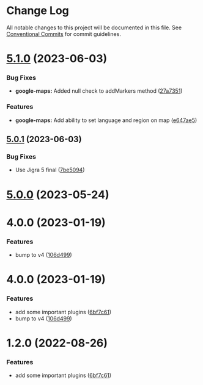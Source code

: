# Change Log

All notable changes to this project will be documented in this file.
See [Conventional Commits](https://conventionalcommits.org) for commit guidelines.

# [5.1.0](https://github.com/familyjs/jigra-plugins/compare/@jigra/google-maps@5.0.1...@jigra/google-maps@5.1.0) (2023-06-03)


### Bug Fixes

* **google-maps:** Added null check to addMarkers method ([27a7351](https://github.com/familyjs/jigra-plugins/commit/27a7351651e589199a23ebc664d9cd3d5f29ecd5))


### Features

* **google-maps:** Add ability to set language and region on map ([e647ae5](https://github.com/familyjs/jigra-plugins/commit/e647ae5297a9bd157a9444edc856917d683eabed))





## [5.0.1](https://github.com/familyjs/jigra-plugins/compare/@jigra/google-maps@5.0.0...@jigra/google-maps@5.0.1) (2023-06-03)


### Bug Fixes

* Use Jigra 5 final ([7be5094](https://github.com/familyjs/jigra-plugins/commit/7be509425c5cc9f21b1f9e78794b2c6b76ca7702))





# [5.0.0](https://github.com/familyjs/jigra-plugins/compare/@jigra/google-maps@1.2.0...@jigra/google-maps@5.0.0) (2023-05-24)



# 4.0.0 (2023-01-19)


### Features

* bump to v4 ([106d499](https://github.com/familyjs/jigra-plugins/commit/106d49991e82a0505a82571530b73fcda020e7e4))





# 4.0.0 (2023-01-19)


### Features

* add some important plugins ([6bf7c61](https://github.com/navify/jigra-plugins/commit/6bf7c61ba5ad99cf0474cb2cc9599d0f8fedeb45))
* bump to v4 ([106d499](https://github.com/navify/jigra-plugins/commit/106d49991e82a0505a82571530b73fcda020e7e4))





# 1.2.0 (2022-08-26)


### Features

* add some important plugins ([6bf7c61](https://github.com/navify/jigra-plugins/commit/6bf7c61ba5ad99cf0474cb2cc9599d0f8fedeb45))

